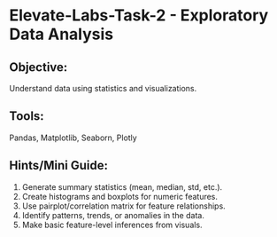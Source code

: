 # Elevate-Labs-Task-2 - Exploratory Data Analysis
## Objective: 
Understand data using statistics and visualizations.
## Tools: 
Pandas, Matplotlib, Seaborn, Plotly
## Hints/Mini Guide:
1. Generate summary statistics (mean, median, std, etc.).
2. Create histograms and boxplots for numeric features.
3. Use pairplot/correlation matrix for feature relationships.
4. Identify patterns, trends, or anomalies in the data.
5. Make basic feature-level inferences from visuals.
